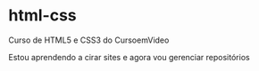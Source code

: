 # html-css
 Curso de HTML5 e CSS3 do CursoemVideo

 Estou aprendendo a cirar sites e agora vou gerenciar repositórios
